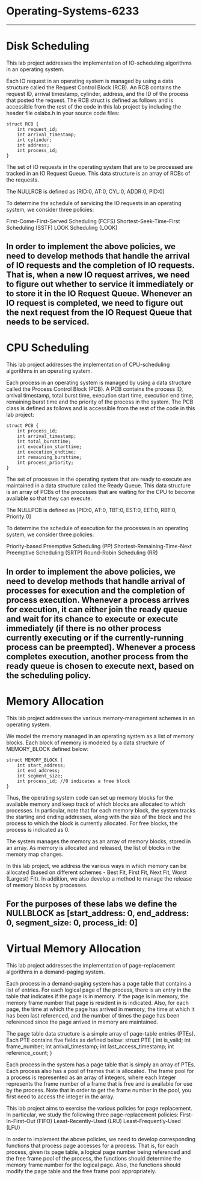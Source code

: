 # Operating-Systems-6233
----

# Disk Scheduling
This lab project addresses the implementation of IO-scheduling algorithms in an operating system.

Each IO request in an operating system is managed by using a data structure called the Request Control Block (RCB). An RCB contains the request ID, arrival timestamp, cylinder, address, and the ID of the process that posted the request. The RCB struct is defined as follows and is accessible from the rest of the code in this lab project by including the header file oslabs.h in your source code files:

    struct RCB {
        int request_id;
        int arrival_timestamp;
        int cylinder;
        int address;
        int process_id;
    }

The set of IO requests in the operating system that are to be processed are tracked in an IO Request Queue. This data structure is an array of RCBs of the requests.


The NULLRCB is defined as [RID:0, AT:0, CYL:0, ADDR:0, PID:0]

To determine the schedule of servicing the IO requests in an operating system, we consider three policies:


First-Come-First-Served Scheduling (FCFS)
Shortest-Seek-Time-First Scheduling (SSTF)
LOOK Scheduling (LOOK)

In order to implement the above policies, we need to develop methods that handle the arrival of IO requests and the completion of IO requests. That is, when a new IO request arrives, we need to figure out whether to service it immediately or to store it in the IO Request Queue. Whenever an IO request is completed, we need to figure out the next request from the IO Request Queue that needs to be serviced.
----

# CPU Scheduling
This lab project addresses the implementation of CPU-scheduling algorithms in an operating system.

Each process in an operating system is managed by using a data structure called the Process Control Block (PCB). A PCB contains the process ID, arrival timestamp, total burst time, execution start time, execution end time, remaining burst time and the priority of the process in the system. The PCB class is defined as follows and is accessible from the rest of the code in this lab project:

    struct PCB {
        int process_id;
        int arrival_timestamp;
        int total_bursttime;
        int execution_starttime;
        int execution_endtime;
        int remaining_bursttime;
        int process_priority;
    }

The set of processes in the operating system that are ready to execute are maintained in a data structure called the Ready Queue. This data structure is an array of PCBs of the processes that are waiting for the CPU to become available so that they can execute.


The NULLPCB is defined as [PID:0, AT:0, TBT:0, EST:0, EET:0, RBT:0, Priority:0]



To determine the schedule of execution for the processes in an operating system, we consider three policies:


Priority-based Preemptive Scheduling (PP)
Shortest-Remaining-Time-Next Preemptive Scheduling (SRTP)
Round-Robin Scheduling (RR)


In order to implement the above policies, we need to develop methods that handle arrival of processes for execution and the completion of process execution. Whenever a process arrives for execution, it can either join the ready queue and wait for its chance to execute or execute immediately (if there is no other process currently executing or if the currently-running process can be preempted). Whenever a process completes execution, another process from the ready queue is chosen to execute next, based on the scheduling policy.
----

# Memory Allocation
This lab project addresses the various memory-management schemes in an operating system.

We model the memory managed in an operating system as a list of memory blocks. Each block of memory is modeled by a data structure of MEMORY_BLOCK defined below:

    struct MEMORY_BLOCK {
        int start_address;
        int end_address;
        int segment_size;
        int process_id; //0 indicates a free block
    }

Thus, the operating system code can set up memory blocks for the available memory and keep track of which blocks are allocated to which processes. In particular, note that for each memory block, the system tracks the starting and ending addresses, along with the size of the block and the process to which the block is currently allocated. For free blocks, the process is indicated as 0. 

The system manages the memory as an array of memory blocks, stored in an array. As memory is allocated and released, the list of blocks in the memory map changes.

In this lab project, we address the various ways in which memory can be allocated (based on different schemes - Best Fit, First Fit, Next Fit, Worst (Largest) Fit). In addition, we also develop a method to manage the release of memory blocks by processes.


For the purposes of these labs we define the NULLBLOCK as [start_address: 0, end_address: 0, segment_size: 0, process_id: 0]
----

# Virtual Memory Allocation
This lab project addresses the implementation of page-replacement algorithms in a demand-paging system.

Each process in a demand-paging system has a page table that contains a list of entries. For each logical page of the process, there is an entry in the table that indicates if the page is in memory. If the page is in memory, the memory frame number that page is resident in is indicated. Also, for each page, the time at which the page has arrived in memory, the time at which it has been last referenced, and the number of times the page has been referenced since the page arrived in memory are maintained.

The page table data structure is a simple array of page-table entries (PTEs). Each PTE contains five fields as defined below:
   struct PTE {
        int is_valid;
        int frame_number;
        int arrival_timestamp;
        int last_access_timestamp;
        int reference_count;
    }


Each process in the system has a page table that is simply an array of PTEs. Each process also has a pool of frames that is allocated. The frame pool for a process is represented as an array of integers, where each Integer represents the frame number of a frame that is free and is available for use by the process. Note that in order to get the frame number in the pool, you first need to access the integer in the array. 

This lab project aims to exercise the various policies for page replacement. In particular, we study the following three page-replacement policies:
First-In-First-Out (FIFO)
Least-Recently-Used (LRU)
Least-Frequently-Used (LFU)

In order to implement the above policies, we need to develop corresponding functions that process page accesses for a process. That is, for each process, given its page table, a logical page number being referenced and the free frame pool of the process, the functions should determine the memory frame number for the logical page. Also, the functions should modify the page table and the free frame pool appropriately.
